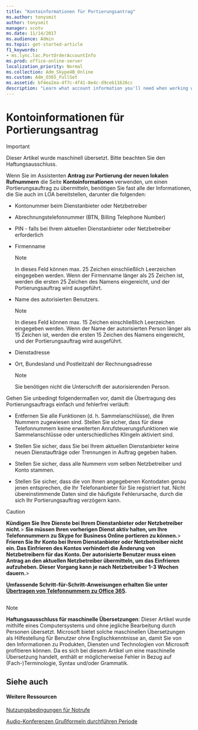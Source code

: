 ```yaml
---
title: "Kontoinformationen für Portierungsantrag"
ms.author: tonysmit
author: tonysmit
manager: scotv
ms.date: 11/14/2017
ms.audience: Admin
ms.topic: get-started-article
f1_keywords:
- ms.lync.lac.PortOrderAccountInfo
ms.prod: office-online-server
localization_priority: Normal
ms.collection: Adm_Skype4B_Online
ms.custom: Adm_O365_FullSet
ms.assetid: bf4ea2ea-4f7c-4f41-8e4c-d9ceb11626cc
description: "Learn what account information you'll need when working with a New Local Number Port Order wizard. "
---
```


# Kontoinformationen für Portierungsantrag

> [!IMPORTANT]
> Dieser Artikel wurde maschinell übersetzt. Bitte beachten Sie den Haftungsausschluss.  
  
Wenn Sie im Assistenten **Antrag zur Portierung der neuen lokalen Rufnummern** die Seite **Kontoinformationen** verwenden, um einen Portierungsauftrag zu übermitteln, benötigen Sie fast alle der Informationen, die Sie auch im LOA bereitstellen, darunter die folgenden:
  
- Kontonummer beim Dienstanbieter oder Netzbetreiber
    
- Abrechnungstelefonnummer (BTN, Billing Telephone Number)
    
- PIN - falls bei Ihrem aktuellen Dienstanbieter oder Netzbetreiber erforderlich
    
- Firmenname
    
    > [!NOTE]
    > In dieses Feld können max. 25 Zeichen einschließlich Leerzeichen eingegeben werden. Wenn der Firmenname länger als 25 Zeichen ist, werden die ersten 25 Zeichen des Namens eingereicht, und der Portierungsauftrag wird ausgeführt. 
  
- Name des autorisierten Benutzers.
    
    > [!NOTE]
    > In dieses Feld können max. 15 Zeichen einschließlich Leerzeichen eingegeben werden. Wenn der Name der autorisierten Person länger als 15 Zeichen ist, werden die ersten 15 Zeichen des Namens eingereicht, und der Portierungsauftrag wird ausgeführt. 
  
- Dienstadresse
    
- Ort, Bundesland und Postleitzahl der Rechnungsadresse
    
    > [!NOTE]
    > Sie benötigen nicht die Unterschrift der autorisierenden Person. 
  
Gehen Sie unbedingt folgendermaßen vor, damit die Übertragung des Portierungsauftrags einfach und fehlerfrei verläuft:
  
- Entfernen Sie alle Funktionen (d. h. Sammelanschlüsse), die Ihren Nummern zugewiesen sind. Stellen Sie sicher, dass für diese Telefonnummern keine erweiterten Anrufsteuerungsfunktionen wie Sammelanschlüsse oder unterschiedliches Klingeln aktiviert sind.
    
- Stellen Sie sicher, dass Sie bei Ihrem aktuellen Dienstanbieter keine neuen Dienstaufträge oder Trennungen in Auftrag gegeben haben.
    
- Stellen Sie sicher, dass alle Nummern vom selben Netzbetreiber und Konto stammen.
    
- Stellen Sie sicher, dass die von Ihnen angegebenen Kontodaten genau jenen entsprechen, die Ihr Telefonanbieter für Sie registriert hat. Nicht übereinstimmende Daten sind die häufigste Fehlerursache, durch die sich Ihr Portierungsauftrag verzögern kann.
    
> [!CAUTION]
> **Kündigen Sie Ihre Dienste bei Ihrem Dienstanbieter oder Netzbetreiber nicht.**> **Sie müssen Ihren vorherigen Dienst aktiv halten, um Ihre Telefonnummern zu Skype for Business Online portieren zu können.**> **Frieren Sie Ihr Konto bei Ihrem Dienstanbieter oder Netzbetreiber nicht ein. Das Einfrieren des Kontos verhindert die Änderung von Netzbetreibern für das Konto. Der autorisierte Benutzer muss einen Antrag an den aktuellen Netzbetreiber übermitteln, um das Einfrieren aufzuheben. Dieser Vorgang kann je nach Netzbetreiber 1-3 Wochen dauern.**> 
  
 **Umfassende Schritt-für-Schritt-Anweisungen erhalten Sie unter [Übertragen von Telefonnummern zu Office 365](transfer-phone-numbers-to-office-365.md).**
  
## 
<a name="MT_Footer"> </a>

> [!NOTE]
> **Haftungsausschluss für maschinelle Übersetzungen**: Dieser Artikel wurde mithilfe eines Computersystems und ohne jegliche Bearbeitung durch Personen übersetzt. Microsoft bietet solche maschinellen Übersetzungen als Hilfestellung für Benutzer ohne Englischkenntnisse an, damit Sie von den Informationen zu Produkten, Diensten und Technologien von Microsoft profitieren können. Da es sich bei diesem Artikel um eine maschinelle Übersetzung handelt, enthält er möglicherweise Fehler in Bezug auf (Fach-)Terminologie, Syntax und/oder Grammatik. 
  
## Siehe auch
<a name="MT_Footer"> </a>

#### Weitere Ressourcen

[Nutzungsbedingungen für Notrufe](emergency-calling-terms-and-conditions.md)
  
[Audio-Konferenzen Grußformeln durchführen Periode](../accessibility-and-regulatory/audio-conferencing-complimentary-dial-out-period.md)

